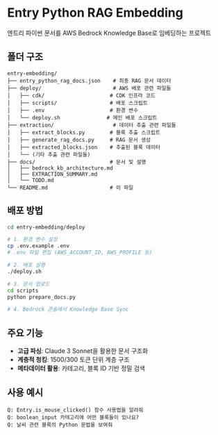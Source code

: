 # Entry Python RAG Embedding

엔트리 파이썬 문서를 AWS Bedrock Knowledge Base로 임베딩하는 프로젝트

## 폴더 구조

```
entry-embedding/
├── entry_python_rag_docs.json    # 최종 RAG 문서 데이터
├── deploy/                       # AWS 배포 관련 파일들
│   ├── cdk/                     # CDK 인프라 코드
│   ├── scripts/                 # 배포 스크립트
│   ├── .env                     # 환경 변수
│   └── deploy.sh               # 메인 배포 스크립트
├── extraction/                   # 데이터 추출 관련 파일들
│   ├── extract_blocks.py        # 블록 추출 스크립트
│   ├── generate_rag_docs.py     # RAG 문서 생성
│   ├── extracted_blocks.json    # 추출된 블록 데이터
│   └── (기타 추출 관련 파일들)
├── docs/                        # 문서 및 설명
│   ├── bedrock_kb_architecture.md
│   ├── EXTRACTION_SUMMARY.md
│   └── TODO.md
└── README.md                    # 이 파일
```

## 배포 방법

```bash
cd entry-embedding/deploy

# 1. 환경 변수 설정
cp .env.example .env
# .env 파일 편집 (AWS_ACCOUNT_ID, AWS_PROFILE 등)

# 2. 배포 실행
./deploy.sh

# 3. 문서 업로드
cd scripts
python prepare_docs.py

# 4. Bedrock 콘솔에서 Knowledge Base Sync
```

## 주요 기능

- **고급 파싱**: Claude 3 Sonnet을 활용한 문서 구조화
- **계층적 청킹**: 1500/300 토큰 단위 계층 구조  
- **메타데이터 활용**: 카테고리, 블록 ID 기반 정밀 검색

## 사용 예시

```
Q: Entry.is_mouse_clicked() 함수 사용법을 알려줘
Q: boolean_input 카테고리에 어떤 블록들이 있나요?
Q: 날씨 관련 블록의 Python 문법을 보여줘
```